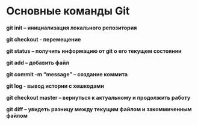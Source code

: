 # Основные команды Git
**git init – инициализация локального репозитория**

**git checkout - перемещение**

**git status – получить информацию от git о его текущем состоянии**

**git add – добавить файл**

**git commit -m “message” – создание коммита**

**git log - вывод истории с хешкодами**

**git checkout master – вернуться к актуальному и продолжить работу**

**git diff – увидеть разницу между текущим файлом и закоммиченным файлом**